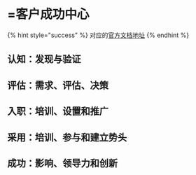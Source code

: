 # =客户成功中心

{% hint style="success" %}
对应的[官方文档地址](https://bitwarden.com/help/customer-success-hub/)
{% endhint %}

## 认知：发现与验证 <a href="#awareness-discovery-and-validation" id="awareness-discovery-and-validation"></a>

## 评估：需求、评估、决策 <a href="#evaluation-requirements-assessment-decision" id="evaluation-requirements-assessment-decision"></a>

## 入职：培训、设置和推广 <a href="#onboarding-training-setup-and-rollout" id="onboarding-training-setup-and-rollout"></a>

## 采用：培训、参与和建立势头 <a href="#adoption-training-engagement-and-building-momentum" id="adoption-training-engagement-and-building-momentum"></a>

## 成功：影响、领导力和创新 <a href="#success-impact-leadership-and-innovation" id="success-impact-leadership-and-innovation"></a>
